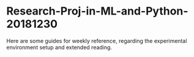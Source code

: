 # Research-Proj-in-ML-and-Python-20181230

Here are some guides for weekly reference, regarding the experimental environment setup and extended reading.
